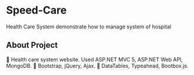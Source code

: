 # Speed-Care
Health Care System demonstrate how to manage system of hospital
## About Project
 Health care system website. Used ASP.NET MVC 5, ASP.NET Web API, MongoDB.
 Bootstrap, jQuery, Ajax.
 DataTables, Typeahead, Bootbox.js.

